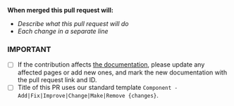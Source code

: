 **When merged this pull request will:**
- _Describe what this pull request will do_
- _Each change in a separate line_

### IMPORTANT
- [ ] If the contribution affects [the documentation](https://wiki.cluster-community.com/index.php?title=Category:Cluster_Community_Mod_(CCA3)), please update any affected pages or add new ones, and mark the new documentation with the pull request link and ID.
- [ ] Title of this PR uses our standard template `Component - Add|Fix|Improve|Change|Make|Remove {changes}`.
